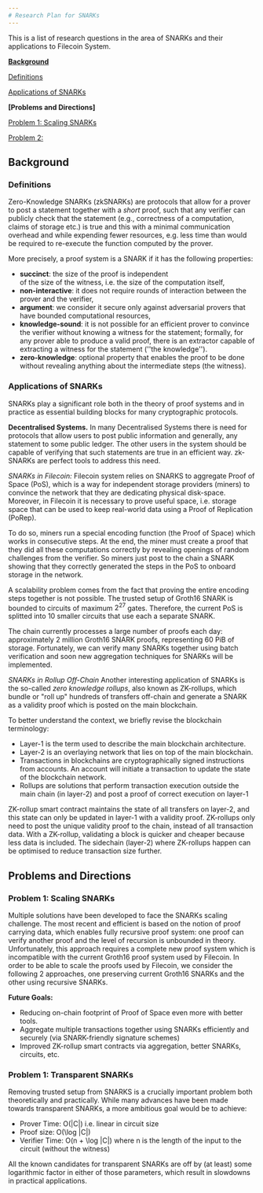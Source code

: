 ```yaml
---
# Research Plan for SNARKs
---
```


This is a list of research questions in the area of SNARKs and their applications to Filecoin System.

**[Background](#background)**

[Definitions](#definitions)

[Applications of SNARKs](#applications-of-snarks)


**[Problems and Directions]**

[Problem 1:  Scaling SNARKs](#problem-1-scaling-snarks) 

[Problem 2:  ](#problem-2 ) 

## Background

### Definitions  

Zero-Knowledge SNARKs (zkSNARKs) are protocols that allow for a  prover to post a statement together with a 
*short* proof, such that any  verifier can  publicly check
that the statement (e.g., correctness of a computation, claims of storage etc.) is true and this with a minimal 
communication overhead and while expending fewer resources, e.g. less time than would be required to re-execute the function computed by the prover.

More precisely, a proof system is a SNARK if it has the following properties:
 
-   **succinct**: the size of the proof is independent   
of the size of the witness, i.e. the size of the computation itself,
-   **non-interactive**:  it does not require rounds of interaction between the prover and the verifier,
-   **argument**:  we consider it secure only against adversarial  provers that have bounded computational resources,  
-   **knowledge-sound**: it is not possible for an efficient prover to convince the verifier without knowing a witness for the statement; formally, for any prover able to produce a valid proof, there is an extractor capable of extracting a witness for the statement (''the knowledge'').
-   **zero-knowledge**: optional property that enables the proof to be done without revealing anything about the intermediate steps (the witness). 
 
### Applications of SNARKs
SNARKs play a significant role both in the theory of proof systems and in
practice as essential building blocks for many cryptographic protocols.

**Decentralised Systems.**  In many Decentralised Systems there is need for
 protocols that allow users to post public information and generally, any statement to some public ledger. 
 The other users in the system should be capable of verifying that such statements are true in an efficient way. 
 zk-SNARKs are perfect tools to address this need. 

*SNARKs in Filecoin:* 
 Filecoin system relies on SNARKS to aggregate Proof of Space (PoS), which is a way for independent storage providers (miners)
 to convince the network that they are dedicating physical disk-space. 
Moreover, in Filecoin it is necessary to prove useful space, i.e. storage space that can be used to keep real-world data using a 
Proof of Replication (PoRep).    

To do so, miners run a special encoding function (the Proof of Space) which works in consecutive steps.
At the end, the miner must create a proof that they did all these computations correctly by revealing openings 
of random challenges from the verifier.
So miners just post to the chain a SNARK showing that they correctly generated the steps in the PoS to onboard storage in the network.

A scalability problem comes from the fact that proving the entire encoding steps together is not possible. 
The trusted setup of Groth16 SNARK is bounded to circuits of maximum $2^{27}$ gates. Therefore, the current PoS
is splitted into $10$ smaller circuits that use each a separate SNARK. 

The chain currently processes a large number of proofs each day: approximately 2 million Groth16 SNARK proofs, representing 60 PiB of storage. 
Fortunately, we can verify many SNARKs together using batch verification and soon new aggregation techniques for SNARKs will be implemented.  

*SNARKs in Rollup Off-Chain*
Another interesting application of SNARKs is the so-called *zero knowledge rollups*, also known as ZK-rollups, 
which bundle or "roll up" hundreds of transfers off-chain and generate a SNARK as a validity proof which is posted on the main blockchain.

To better understand the context, we briefly revise the blockchain terminology:
- Layer-1 is the term used to describe the main blockchain architecture. 
- Layer-2 is an overlaying network that lies on top of the main blockchain.
- Transactions in blockchains are cryptographically signed instructions from accounts. An account will initiate a transaction to update the state of the blockchain network.  
- Rollups are solutions that perform transaction execution outside the main chain (in layer-2) and post a proof of correct execution on layer-1
 
 ZK-rollup smart contract maintains the state of all transfers on layer-2, and this state can only be updated in layer-1 with a validity proof.
  ZK-rollups only need to post the unique validity proof to the chain, instead of all transaction data. With a ZK-rollup, 
  validating a block is quicker and cheaper because less data is included.
The sidechain (layer-2) where ZK-rollups happen can be optimised to reduce transaction size further. 


## Problems and  Directions
   
### Problem 1: Scaling SNARKs

 Multiple solutions have been developed to face the SNARKs scaling challenge. 
 The most recent and efficient is based on the notion of proof carrying data, which enables 
 fully recursive proof system: one proof can verify another proof and the level of recursion is unbounded in theory. 
 Unfortunately, this approach requires a complete new proof system which is incompatible with the current 
 Groth16 proof system used by Filecoin. 
In order to be able to scale the proofs used by Filecoin, we consider the following 2 approaches, 
one preserving current Groth16 SNARKs and the other using recursive SNARKs.
 
 **Future Goals:**
- Reducing on-chain footprint of Proof of Space even more with better tools.
- Aggregate multiple transactions together using SNARKs efficiently and securely (via SNARK-friendly signature schemes)
- Improved ZK-rollup smart contracts via aggregation, better SNARKs, circuits, etc.
 
### Problem 1: Transparent SNARKs
Removing trusted setup from SNARKS is a crucially important problem both theoretically and practically. 
While many advances have been made towards transparent SNARKs, a more ambitious goal would be to achieve: 
 - Prover Time: O(|C|) i.e. linear in circuit size
 - Proof size: O(\log |C|)
 -  Verifier Time: O(n + \log |C|) where n is the length of the input to the circuit (without the witness)
    
All the known candidates for transparent SNARKs are off by (at least)
some logarithmic  factor in either of those parameters, which
result in slowdowns in practical applications. 
 
